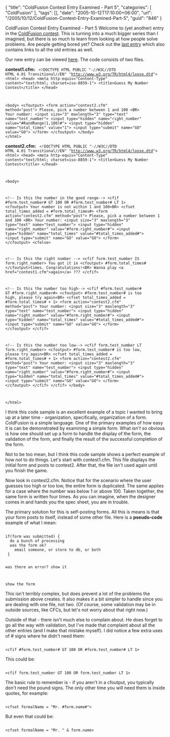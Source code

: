 {
	"title": "ColdFusion Contest Entry Examined - Part 5",
	"categories": [
		"ColdFusion"
	],
	"tags": [],
	"date": "2005-10-12T17:10:00+06:00",
	"url": "/2005/10/12/ColdFusion-Contest-Entry-Examined-Part-5",
	"guid": "846"
}

ColdFusion Contest Entry Examined - Part 5
Welcome to (yet another) entry in the <a href="http://ray.camdenfamily.com/index.cfm/2005/9/20/Contest-Shall-We-Play-a-Game">ColdFusion contest</a>. This is turning into a much bigger series than I imagined, but there is so much to learn from looking at how people solve problems. Are people getting bored yet? Check out the <a href="http://ray.camdenfamily.com/index.cfm/2005/10/10/ColdFusion-Contest-Entry-Examined--Part-4">last entry</a> which also contains links to all the old entries as well.
<!--more-->
Our new entry can be viewed <a href="http://ray.camdenfamily.com/demos/contest1/entry5/contest1.cfm">here</a>. The code consists of two files. 

<b>contest1.cfm:</b>
<code>
&lt;!DOCTYPE HTML PUBLIC "-//W3C//DTD HTML 4.01 Transitional//EN" "http://www.w3.org/TR/html4/loose.dtd"&gt;
&lt;html&gt;
&lt;head&gt;
&lt;meta http-equiv="Content-Type" content="text/html; charset=iso-8859-1"&gt;
&lt;title&gt;Guess My Number Contest&lt;/title&gt;
&lt;/head&gt;

&lt;body&gt;
&lt;cfoutput&gt;
&lt;form action="contest2.cfm" method="post"&gt;
Please, pick a number between 1 and 100 &lt;BR&gt;
Your number: &lt;input size="3" maxlength="3" type="text" name="test_number"&gt;
&lt;input type="hidden" name="right_number" value="#RandRange(1,100)#"&gt;
&lt;input type="hidden" name="total_times" value="1"&gt;
&lt;input type="submit" name="GO" value="GO"&gt;
&lt;/form&gt;
&lt;/cfoutput&gt;
&lt;/body&gt;
&lt;/html&gt;
</code>

<b>contest2.cfm:</b>
<code>
&lt;!DOCTYPE HTML PUBLIC "-//W3C//DTD HTML 4.01 Transitional//EN" "http://www.w3.org/TR/html4/loose.dtd"&gt;
&lt;html&gt;
&lt;head&gt;
&lt;meta http-equiv="Content-Type" content="text/html; charset=iso-8859-1"&gt;
&lt;title&gt;Guess My Number Contest&lt;/title&gt;
&lt;/head&gt;

&lt;body&gt;

&lt;!-- Is this the number in the good range--&gt;
&lt;cfif #form.test_number# GT 100 OR #form.test_number# LT 1&gt;
&lt;cfoutput&gt;
Your number is not within 1 and 100&lt;BR&gt;
&lt;cfset total_times_added = #form.total_times#&gt;
&lt;form action="contest2.cfm" method="post"&gt;
Please, pick a number between 1 and 100 &lt;BR&gt;
Your number: &lt;input size="3" maxlength="3" type="text" name="test_number"&gt;
&lt;input type="hidden" name="right_number" value="#form.right_number#"&gt;
&lt;input type="hidden" name="total_times" value="#total_times_added#"&gt;
&lt;input type="submit" name="GO" value="GO"&gt;
&lt;/form&gt;
&lt;/cfoutput&gt;
&lt;cfelse&gt;


&lt;!-- Is this the right number --&gt;
&lt;cfif form.test_number IS form.right_number&gt;
You got it in &lt;cfoutput&gt; #form.total_times# &lt;/cfoutput&gt;times. Congratulations!&lt;BR&gt;
Wanna play &lt;a href="contest1.cfm"&gt;again&lt;/a&gt; ???
&lt;/cfif&gt;

&lt;!-- Is this the number too high--&gt;
&lt;cfif #form.test_number# GT #form.right_number#&gt;
&lt;cfoutput&gt;
#form.test_number# is too high, please try again&lt;BR&gt;
&lt;cfset total_times_added = #form.total_times# + 1&gt;
&lt;form action="contest2.cfm" method="post"&gt;
Your number: &lt;input size="3" maxlength="3" type="text" name="test_number"&gt;
&lt;input type="hidden" name="right_number" value="#form.right_number#"&gt;
&lt;input type="hidden" name="total_times" value="#total_times_added#"&gt;
&lt;input type="submit" name="GO" value="GO"&gt;
&lt;/form&gt;
&lt;/cfoutput&gt;
&lt;/cfif&gt;

&lt;!-- Is this the number too low--&gt;
&lt;cfif form.test_number LT form.right_number&gt;
&lt;cfoutput&gt;
#form.test_number# is too low, please try again&lt;BR&gt;
&lt;cfset total_times_added = #form.total_times# + 1&gt;
&lt;form action="contest2.cfm" method="post"&gt;
Your number: &lt;input size="3" maxlength="3" type="text" name="test_number"&gt;
&lt;input type="hidden" name="right_number" value="#form.right_number#"&gt;
&lt;input type="hidden" name="total_times" value="#total_times_added#"&gt;
&lt;input type="submit" name="GO" value="GO"&gt;
&lt;/form&gt;
&lt;/cfoutput&gt;
&lt;/cfif&gt;
&lt;/cfif&gt;
&lt;/body&gt;

&lt;/html&gt;
</code>

I think this code sample is an excellent example of a topic I wanted to bring up at a later time - organization, specifically, organization of a form. ColdFusion is a simple language. One of the primary examples of how easy it is can be demonstrated by examining a simple form. What <i>isn't</i> so obvious is how one should set up a form to handle the display of the form, the validation of the form, and finally the result of the successful completion of the form. 

Not to be too mean, but I think this code sample shows a perfect example of how <i>not</i> to do things. Let's start with contest1.cfm. This file displays the initial form and posts to contest2. After that, the file isn't used again until you finish the game. 

Now look in contest2.cfm. Notice that for the scenario where the user guesses too high or too low, the entire form is duplicated. The same applies for a case where the number was below 1 or above 100. Taken together, the same form is written four times. As you can imagine, when the designer comes in and hands you the spec sheet, you are in trouble. 

The primary solution for this is self-posting forms. All this is means is that your form posts to itself, instead of some other file. Here is a <b>pseudo-code</b> example of what I mean:

<code>
if(form was submitted) {
  do a bunch of processing
  was the form ok?
    email someone, or store to db, or both
 }

was there an error? 
  show it

show the form
</code>

This isn't terribly complex, but does prevent a lot of the problems the submission above creates. It also makes it a bit simpler to handle since you are dealing with one file, not two. (Of course, some validation may be in outside sources, like CFCs, but let's not worry about that right now.)

Outside of that - there isn't much else to complain about. He does forget to go all the way with validation, but I've made that complaint about all the other entries (and I make that mistake myself). I did notice a few extra uses of # signs where he didn't need them:

<code>
&lt;cfif #form.test_number# GT 100 OR #form.test_number# LT 1&gt;
</code>

This could be:

<code>
&lt;cfif form.test_number GT 100 OR form.test_number LT 1&gt;
</code>

The basic rule to remember is - if you aren't in a cfoutput, you typically don't need the pound signs. The only other time you will need them is inside quotes, for example:

<code>
&lt;cfset formalName = "Mr. #form.name#"&gt;
</code>

But even that could be:

<code>
&lt;cfset formalName = "Mr. " & form.name&gt;
</code>